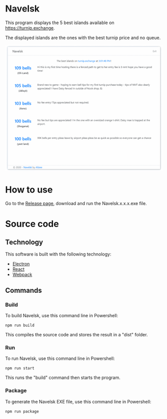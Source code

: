 # Navelsk
This program displays the 5 best islands available on https://turnip.exchange.

The displayed islands are the ones with the best turnip price and no queue.

![Screenshot of Navelsk](doc/readme/screenshot.png)

# How to use
Go to the [Release page](https://github.com/klejeune/navelsk/releases), download and run the Navelsk.x.x.x.exe file.

# Source code
## Technology
This software is built with the following technology:
- [Electron](https://www.electronjs.org/)
- [React](https://reactjs.org/)
- [Webpack](https://webpack.js.org/)

## Commands
### Build
To build Navelsk, use this command line in Powershell:
```
npm run build
```

This compiles the source code and stores the result in a "dist" folder.

### Run
To run Navelsk, use this command line in Powershell:
```
npm run start
```

This runs the "build" command then starts the program.

### Package
To generate the Navelsk EXE file, use this command line in Powershell:
```
npm run package
```

